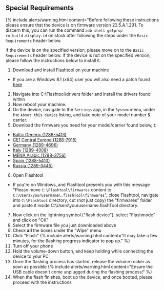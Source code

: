 ## Special Requirements

{% include alerts/warning.html content="Before following these instructions please ensure that the device is on firmware version 23.5.A.1.291. To discern this, you can run the command `adb shell getprop ro.build.display.id` on stock after following the steps under the `Basic Requirements` header below.

If the device is on the specified version, please move on to the `Basic Requirements` header below. If the device is not on the specified version, please follow the instructions below to install it.

1. Download and install [Flashtool](http://www.flashtool.net/downloads.php) on your machine
 * If you are a Windows 8.1 (x64) user you will also need a patch found [here](http://www.microsoft.com/en-us/download/confirmation.aspx?id=41804)
2. Navigate into C:\Flashtool\drivers folder and install the drivers found within
3. Now reboot your machine.
4. On the device, navigate to the `Settings` app, in the `System` menu, under the `About this device` listing, and take note of your model number & carrier.
5. Download the firmware you need for your model/carrier found below, t: 
 * [Baltic Generic (1288-5413)](http://forum.xda-developers.com/showpost.php?p=68187188&postcount=2176)
 * [CE1 Central Europe (1288-7915)](http://forum.xda-developers.com/showpost.php?p=68296093&postcount=2187)
 * [Germany (1289-4696)](http://forum.xda-developers.com/showpost.php?p=68132744&postcount=2175)
 * [Italy (1289-4008)](http://forum.xda-developers.com/showpost.php?p=68078237&postcount=2172)
 * [MENA Arabic (1288-3756)](http://forum.xda-developers.com/showpost.php?p=69039675&postcount=2221)
 * [Spain (1288-5410)](http://forum.xda-developers.com/showpost.php?p=68767423&postcount=2219)
 * [Russia (1289-0445)](https://forum.xda-developers.com/showpost.php?p=68131906&postcount=2174")
6. Open Flashtool
 * If you're on Windows, and Flashtool presents you with this message "Please move `C:\Flashtool\firmwares` content to `C:\Users\yourusername\.flashTool\firmwares`", close Flashtool, navigate into `C:\Flashtool` directory, cut (not just copy) the "firmwares" folder and paste it inside C:\Users\yourusername\.flashTool directory.
7. Now click on the lightning symbol ("flash device"), select "Flashmode" and click on "OK"
6. Select the firmware file you just downloaded above
7. Check **all** the boxes under the "Wipe" menu
8. Click "Flash"
{% include alerts/warning.html content="It may take a few minutes, for the flashing progress indicator to pop up." %}
9. Turn off your phone
10. Hold the volume-down button, and keep holding while connecting the device to your PC
11. Once the flashing process has started, release the volume rocker as soon as possible
{% include alerts/warning.html content="Ensure the USB cable doesn't come unplugged during the flashing process!" %}
12. When the flash finishes, boot up the device, and once booted, please proceed with the instructions